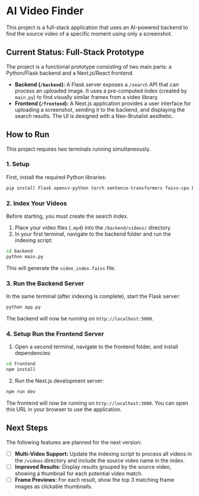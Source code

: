 # AI Video Finder

This project is a full-stack application that uses an AI-powered backend to find the source video of a specific moment using only a screenshot.

## Current Status: Full-Stack Prototype

The project is a functional prototype consisting of two main parts: a Python/Flask backend and a Next.js/React frontend.

- **Backend (`/backend`):** A Flask server exposes a `/search` API that can process an uploaded image. It uses a pre-computed index (created by `main.py`) to find visually similar frames from a video library.
- **Frontend (`/frontend`):** A Next.js application provides a user interface for uploading a screenshot, sending it to the backend, and displaying the search results. The UI is designed with a Neo-Brutalist aesthetic.

## How to Run

This project requires two terminals running simultaneously.

### 1. Setup

First, install the required Python libraries:

```sh
pip install Flask opencv-python torch sentence-transformers faiss-cpu Pillow
```

### 2. Index Your Videos

Before starting, you must create the search index.

1. Place your video files (`.mp4`) into the `/backend/videos/` directory.
2. In your first terminal, navigate to the backend folder and run the indexing script:

```sh
cd backend
python main.py
```

This will generate the `video_index.faiss` file.

### 3. Run the Backend Server

In the same terminal (after indexing is complete), start the Flask server:

```sh
python app.py
```

The backend will now be running on `http://localhost:5000`.

### 4. Setup Run the Frontend Server

1. Open a second terminal, navigate to the frontend folder, and install dependencies:

```sh
cd frontend
npm install
```

2. Run the Next.js development server:

```sh
npm run dev
```

The frontend will now be running on `http://localhost:3000`. You can open this URL in your browser to use the application.

## Next Steps

The following features are planned for the next version:

- [ ] **Multi-Video Support:** Update the indexing script to process all videos in the `/videos` directory and include the source video name in the index.
- [ ] **Improved Results:** Display results grouped by the source video, showing a thumbnail for each potential video match.
- [ ] **Frame Previews:** For each result, show the top 3 matching frame images as clickable thumbnails.
